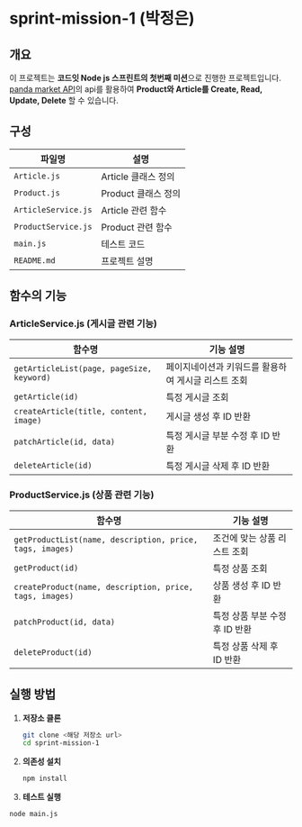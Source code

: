 # sprint-mission-1 (박정은)

## 개요
  이 프로젝트는 **코드잇 Node js 스프린트의 첫번째 미션**으로 진행한 프로젝트입니다.   
  [panda market API](https://panda-market-api-crud.vercel.app/)의 api를 활용하여 **Product와 Article를 Create, Read, Update, Delete** 할 수 있습니다. 

## 구성
| 파일명               | 설명                           |
|----------------------|------------------------------|
| `Article.js`        | Article 클래스 정의           |
| `Product.js`        | Product 클래스 정의           |
| `ArticleService.js` | Article 관련  함수  |
| `ProductService.js` | Product 관련 함수   |
| `main.js`           | 테스트 코드                   |
| `README.md`        | 프로젝트 설명                 |
## 함수의 기능
###  ArticleService.js (게시글 관련 기능)
| 함수명 | 기능 설명 |
|--------|-------------------------------------------|
| `getArticleList(page, pageSize, keyword)` | 페이지네이션과 키워드를 활용하여 게시글 리스트 조회 |
| `getArticle(id)` | 특정 게시글 조회 |
| `createArticle(title, content, image)` | 게시글 생성 후 ID 반환 |
| `patchArticle(id, data)` | 특정 게시글 부분 수정 후 ID 반환 |
| `deleteArticle(id)` | 특정 게시글 삭제 후 ID 반환 |

###  ProductService.js (상품 관련 기능)
| 함수명 | 기능 설명 |
|--------|-------------------------------------------|
| `getProductList(name, description, price, tags, images)` | 조건에 맞는 상품 리스트 조회 |
| `getProduct(id)` | 특정 상품 조회 |
| `createProduct(name, description, price, tags, images)` | 상품 생성 후 ID 반환 |
| `patchProduct(id, data)` | 특정 상품 부분 수정 후 ID 반환 |
| `deleteProduct(id)` | 특정 상품 삭제 후 ID 반환 |

##  실행 방법
1. **저장소 클론**
   ```bash
   git clone <해당 저장소 url>
   cd sprint-mission-1
   ```
2. **의존성 설치**
   ```bash
   npm install
   ```
3. **테스트 실행**
  ```bash
  node main.js
  ```
